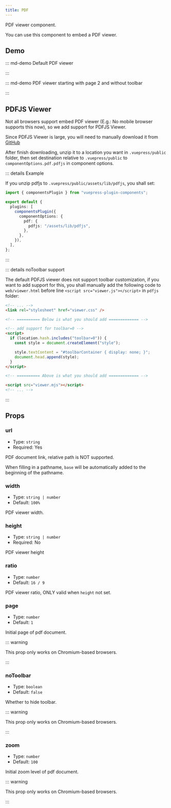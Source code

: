 ```yaml
---
title: PDF
---
```


PDF viewer component.

You can use this component to embed a PDF viewer.

<!-- more -->

## Demo

<!-- #region demo -->

::: md-demo Default PDF viewer

<PDF url="//theme-hope-assets.vuejs.press/files/sample.pdf" />

:::

::: md-demo PDF viewer starting with page 2 and without toolbar

<PDF url="//theme-hope-assets.vuejs.press/files/sample.pdf" page="2" no-toolbar />

:::

<!-- #endregion demo -->

## PDFJS Viewer

Not all browsers support embed PDF viewer (E.g.: No mobile browser supports this now), so we add support for PDFJS Viewer.

Since PDFJS Viewer is large, you will need to manually download it from [GitHub](https://github.com/mozilla/pdf.js/releases)

After finish downloading, unzip it to a location you want in `.vuepress/public` folder, then set destination relative to `.vuepress/public` to `componentOptions.pdf.pdfjs` in component options.

::: details Example

If you unzip pdfjs to `.vuepress/public/assets/lib/pdfjs`, you shall set:

```ts title=".vuepress/config.ts"
import { componentsPlugin } from "vuepress-plugin-components";

export default {
  plugins: [
    componentsPlugin({
      componentOptions: {
        pdf: {
          pdfjs: "/assets/lib/pdfjs",
        },
      },
    }),
  ],
};
```

:::

::: details noToolbar support

The default PDFJS viewer does not support toolbar customization, if you want to add support for this, you shall manually add the following code to `web/viewer.html` before line `<script src="viewer.js"></script>` in `pdfjs` folder:

```html
<!-- ... -->
<link rel="stylesheet" href="viewer.css" />

<!-- ========== Below is what you should add ============= -->

<!-- add support for toolbar=0 -->
<script>
  if (location.hash.includes("toolbar=0")) {
    const style = document.createElement("style");

    style.textContent = "#toolbarContainer { display: none; }";
    document.head.append(style);
  }
</script>

<!-- ========== Above is what you should add ============= -->

<script src="viewer.mjs"></script>
<!-- ... -->
```

:::

## Props

### url

- Type: `string`
- Required: Yes

PDF document link, relative path is NOT supported.

When filling in a pathname, `base` will be automatically added to the beginning of the pathname.

### width

- Type: `string | number`
- Default: `100%`

PDF viewer width.

### height

- Type: `string | number`
- Required: No

PDF viewer height

### ratio

- Type: `number`
- Default: `16 / 9`

PDF viewer ratio, ONLY valid when `height` not set.

### page

- Type: `number`
- Default: `1`

Initial page of pdf document.

::: warning

This prop only works on Chromium-based browsers.

:::

### noToolbar

- Type: `boolean`
- Default: `false`

Whether to hide toolbar.

::: warning

This prop only works on Chromium-based browsers.

:::

### zoom

- Type: `number`
- Default: `100`

Initial zoom level of pdf document.

::: warning

This prop only works on Chromium-based browsers.

:::
